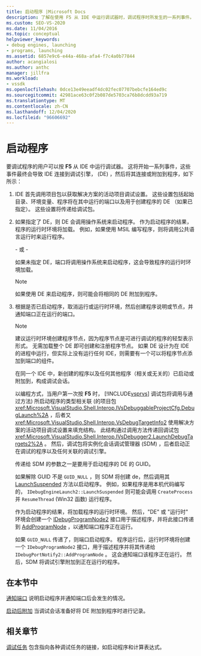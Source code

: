 ```yaml
---
title: 启动程序 |Microsoft Docs
description: 了解在使用 F5 从 IDE 中运行调试器时，调试程序时所发生的一系列事件。
ms.custom: SEO-VS-2020
ms.date: 11/04/2016
ms.topic: conceptual
helpviewer_keywords:
- debug engines, launching
- programs, launching
ms.assetid: 6857e9c6-e44a-468a-afa4-f7c4a0b77844
author: acangialosi
ms.author: anthc
manager: jillfra
ms.workload:
- vssdk
ms.openlocfilehash: 0dce13e49eeadf4dc02fec07707bebcfe164ed9c
ms.sourcegitcommit: 42981ace63c0f2b087de5703ca76b8dcdd93a719
ms.translationtype: MT
ms.contentlocale: zh-CN
ms.lasthandoff: 12/04/2020
ms.locfileid: "96606692"
---
```

# <a name="launch-a-program"></a>启动程序
要调试程序的用户可以按 **F5** 从 IDE 中运行调试器。 这将开始一系列事件，这些事件最终会导致 IDE 连接到调试引擎， (DE) ，然后将其连接或附加到程序，如下所示：

1. IDE 首先调用项目包以获取解决方案的活动项目调试设置。 这些设置包括起始目录、环境变量、程序将在其中运行的端口以及用于创建程序的 DE （如果已指定）。 这些设置将传递给调试包。

2. 如果指定了 DE，则 DE 会调用操作系统来启动程序。 作为启动程序的结果，程序的运行时环境将加载。 例如，如果使用 MSIL 编写程序，则将调用公共语言运行时来运行程序。

    \- 或 -

    如果未指定 DE，端口将调用操作系统来启动程序，这会导致程序的运行时环境加载。

   > [!NOTE]
   > 如果使用 DE 来启动程序，则可能会将相同的 DE 附加到程序。

3. 根据是否已启动程序，取消运行或运行时环境，然后创建程序说明或节点，并通知端口正在运行的端口。

   > [!NOTE]
   > 建议运行时环境创建程序节点，因为程序节点是可进行调试的程序的轻型表示形式。 无需加载整个 DE 即可创建和注册程序节点。 如果 DE 设计为在 IDE 的进程中运行，但实际上没有运行任何 IDE，则需要有一个可以将程序节点添加到端口的组件。

   在同一个 IDE 中，新创建的程序以及任何其他程序（相关或无关的）已启动或附加到，构成调试会话。

   以编程方式，当用户第一次按 **F5** 时， [!INCLUDE[vsprvs](../../code-quality/includes/vsprvs_md.md)] 调试包将调用与通过方法) 所启动程序的类型相关联 (的项目包 <xref:Microsoft.VisualStudio.Shell.Interop.IVsDebuggableProjectCfg.DebugLaunch%2A> ，后者又 <xref:Microsoft.VisualStudio.Shell.Interop.VsDebugTargetInfo2> 使用解决方案的活动项目调试设置来填充结构。 此结构通过调用方法传递回调试包 <xref:Microsoft.VisualStudio.Shell.Interop.IVsDebugger2.LaunchDebugTargets2%2A> 。 然后，调试包将实例化会话调试管理器 (SDM) ，后者启动正在调试的程序以及任何关联的调试引擎。

   传递给 SDM 的参数之一是要用于启动程序的 DE 的 GUID。

   如果解除 GUID 不是 `GUID_NULL` ，则 SDM 将创建 de，然后调用其 [LaunchSuspended](../../extensibility/debugger/reference/idebugenginelaunch2-launchsuspended.md) 方法以启动程序。 例如，如果程序是用本机代码编写的， `IDebugEngineLaunch2::LaunchSuspended` 则可能会调用 `CreateProcess` 并 `ResumeThread` (Win32 函数) 运行程序。

   作为启动程序的结果，将加载程序的运行时环境。 然后，"DE" 或 "运行时" 环境会创建一个 [IDebugProgramNode2](../../extensibility/debugger/reference/idebugprogramnode2.md) 接口用于描述程序，并将此接口传递到 [AddProgramNode](../../extensibility/debugger/reference/idebugportnotify2-addprogramnode.md) ，以通知端口程序正在运行。

   如果 `GUID_NULL` 传递了，则端口启动程序。 程序运行后，运行时环境将创建一个 `IDebugProgramNode2` 接口，用于描述程序并将其传递给 `IDebugPortNotify2::AddProgramNode` 。 这会通知端口该程序正在运行。 然后，SDM 将调试引擎附加到正在运行的程序。

## <a name="in-this-section"></a>在本节中
 [通知端口](../../extensibility/debugger/notifying-the-port.md) 说明启动程序并通知端口后会发生的情况。

 [启动后附加](../../extensibility/debugger/attaching-after-a-launch.md) 当调试会话准备好将 DE 附加到程序时进行记录。

## <a name="related-sections"></a>相关章节
 [调试任务](../../extensibility/debugger/debugging-tasks.md) 包含指向各种调试任务的链接，如启动程序和计算表达式。

